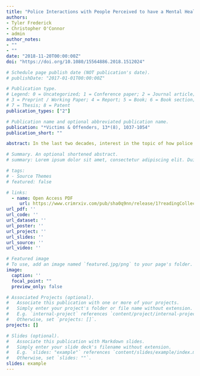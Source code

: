 ```yaml
---
title: "Police Interactions with People Perceived to have a Mental Health Problem: A Critical Review of Frames, Terminology, and Definitions"
authors:
- Tyler Frederick
- Christopher O'Connor
- admin
author_notes:
- ""
- ""
date: "2018-11-20T00:00:00Z"
doi: "https://doi.org/10.1080/15564886.2018.1512024"

# Schedule page publish date (NOT publication's date).
# publishDate: "2017-01-01T00:00:00Z"

# Publication type.
# Legend: 0 = Uncategorized; 1 = Conference paper; 2 = Journal article;
# 3 = Preprint / Working Paper; 4 = Report; 5 = Book; 6 = Book section;
# 7 = Thesis; 8 = Patent
publication_types: ["2"]

# Publication name and optional abbreviated publication name.
publication: "*Victims & Offenders, 13*(8), 1037-1054"
publication_short: ""

abstract: In the last two decades, interest in the topic of how police interact with individuals perceived to have a mental health problem has increased substantially. This interest has produced a growing body of research on the topic and with it an expansion in the variety of terms and frames used in discussing the issue. The variation in terminology and topic framing is important to consider for a number of theoretical and methodological reasons, including our ability as researchers to shape the wider response to the issue and concerns about the extent to which the varied terms are valid and comparable. To explore this topic, we undertook a scoping review of 92 articles on the topic published between 2000 and 2017. The findings show that the current framing tends to emphasize issues related to the mental health system and police training to the detriment of other forces related to the issue such as housing, poverty, and stigma. The analy- sis also shows that person with mental illness is the most common terminology used in the literature, but its use raises some concerns about validity and precision.

# Summary. An optional shortened abstract.
# summary: Lorem ipsum dolor sit amet, consectetur adipiscing elit. Duis posuere tellus ac convallis placerat. Proin tincidunt magna sed ex sollicitudin condimentum.

# tags:
# - Source Themes
# featured: false

# links:
  - name: Open Access PDF
     url: https://www.crimrxiv.com/pub/sha0q9nn/release/1?readingCollection=fb44d3fb
url_pdf: ''
url_code: ''
url_dataset: ''
url_poster: ''
url_project: ''
url_slides: ''
url_source: ''
url_video: ''

# Featured image
# To use, add an image named `featured.jpg/png` to your page's folder. 
image:
  caption: ''
  focal_point: ""
  preview_only: false

# Associated Projects (optional).
#   Associate this publication with one or more of your projects.
#   Simply enter your project's folder or file name without extension.
#   E.g. `internal-project` references `content/project/internal-project/index.md`.
#   Otherwise, set `projects: []`.
projects: []

# Slides (optional).
#   Associate this publication with Markdown slides.
#   Simply enter your slide deck's filename without extension.
#   E.g. `slides: "example"` references `content/slides/example/index.md`.
#   Otherwise, set `slides: ""`.
slides: example
---
```

